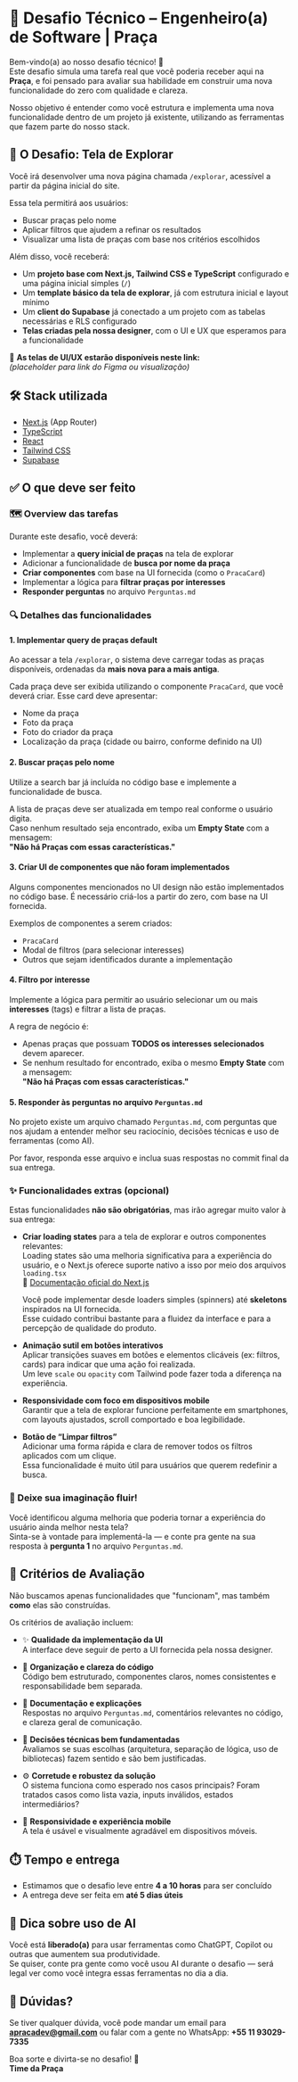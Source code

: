 # 🧪 Desafio Técnico – Engenheiro(a) de Software | Praça

Bem-vindo(a) ao nosso desafio técnico! 💚  
Este desafio simula uma tarefa real que você poderia receber aqui na **Praça**, e foi pensado para avaliar sua habilidade em construir uma nova funcionalidade do zero com qualidade e clareza.

Nosso objetivo é entender como você estrutura e implementa uma nova funcionalidade dentro de um projeto já existente, utilizando as ferramentas que fazem parte do nosso stack.


## 🎯 O Desafio: Tela de Explorar

Você irá desenvolver uma nova página chamada `/explorar`, acessível a partir da página inicial do site.

Essa tela permitirá aos usuários:
- Buscar praças pelo nome
- Aplicar filtros que ajudem a refinar os resultados
- Visualizar uma lista de praças com base nos critérios escolhidos

Além disso, você receberá:
- Um **projeto base com Next.js, Tailwind CSS e TypeScript** configurado e uma página inicial simples (`/`)
- Um **template básico da tela de explorar**, já com estrutura inicial e layout mínimo
- Um **client do Supabase** já conectado a um projeto com as tabelas necessárias e RLS configurado
- **Telas criadas pela nossa designer**, com o UI e UX que esperamos para a funcionalidade

📸 **As telas de UI/UX estarão disponíveis neste link:**  
_(_placeholder para link do Figma ou visualização_)_


## 🛠️ Stack utilizada

- [Next.js](https://nextjs.org/) (App Router)
- [TypeScript](https://www.typescriptlang.org/)
- [React](https://reactjs.org/)
- [Tailwind CSS](https://tailwindcss.com/)
- [Supabase](https://supabase.com/)


## ✅ O que deve ser feito

### 🗺️ Overview das tarefas
Durante este desafio, você deverá:

- Implementar a **query inicial de praças** na tela de explorar
- Adicionar a funcionalidade de **busca por nome da praça**
- **Criar componentes** com base na UI fornecida (como o `PracaCard`)
- Implementar a lógica para **filtrar praças por interesses**
- **Responder perguntas** no arquivo `Perguntas.md`


### 🔍 Detalhes das funcionalidades

#### 1. Implementar query de praças default
Ao acessar a tela `/explorar`, o sistema deve carregar todas as praças disponíveis, ordenadas da **mais nova para a mais antiga**.

Cada praça deve ser exibida utilizando o componente `PracaCard`, que você deverá criar. Esse card deve apresentar:

- Nome da praça
- Foto da praça
- Foto do criador da praça
- Localização da praça (cidade ou bairro, conforme definido na UI)


#### 2. Buscar praças pelo nome
Utilize a search bar já incluída no código base e implemente a funcionalidade de busca.

A lista de praças deve ser atualizada em tempo real conforme o usuário digita.  
Caso nenhum resultado seja encontrado, exiba um **Empty State** com a mensagem:  
**"Não há Praças com essas características."**


#### 3. Criar UI de componentes que não foram implementados
Alguns componentes mencionados no UI design não estão implementados no código base. É necessário criá-los a partir do zero, com base na UI fornecida.

Exemplos de componentes a serem criados:
- `PracaCard`
- Modal de filtros (para selecionar interesses)
- Outros que sejam identificados durante a implementação


#### 4. Filtro por interesse
Implemente a lógica para permitir ao usuário selecionar um ou mais **interesses** (tags) e filtrar a lista de praças.

A regra de negócio é:
- Apenas praças que possuam **TODOS os interesses selecionados** devem aparecer.
- Se nenhum resultado for encontrado, exiba o mesmo **Empty State** com a mensagem:  
**"Não há Praças com essas características."**


#### 5. Responder às perguntas no arquivo `Perguntas.md`
No projeto existe um arquivo chamado `Perguntas.md`, com perguntas que nos ajudam a entender melhor seu raciocínio, decisões técnicas e uso de ferramentas (como AI).

Por favor, responda esse arquivo e inclua suas respostas no commit final da sua entrega.


### ✨ Funcionalidades extras (opcional)

Estas funcionalidades **não são obrigatórias**, mas irão agregar muito valor à sua entrega:

- **Criar loading states** para a tela de explorar e outros componentes relevantes:  
  Loading states são uma melhoria significativa para a experiência do usuário, e o Next.js oferece suporte nativo a isso por meio dos arquivos `loading.tsx`  
  📄 [Documentação oficial do Next.js](https://nextjs.org/docs/app/api-reference/file-conventions/loading)

  Você pode implementar desde loaders simples (spinners) até **skeletons** inspirados na UI fornecida.  
  Esse cuidado contribui bastante para a fluidez da interface e para a percepção de qualidade do produto.

- **Animação sutil em botões interativos**  
  Aplicar transições suaves em botões e elementos clicáveis (ex: filtros, cards) para indicar que uma ação foi realizada.  
  Um leve `scale` ou `opacity` com Tailwind pode fazer toda a diferença na experiência.

- **Responsividade com foco em dispositivos mobile**  
  Garantir que a tela de explorar funcione perfeitamente em smartphones, com layouts ajustados, scroll comportado e boa legibilidade.

- **Botão de “Limpar filtros”**  
  Adicionar uma forma rápida e clara de remover todos os filtros aplicados com um clique.  
  Essa funcionalidade é muito útil para usuários que querem redefinir a busca.

### 🧠 Deixe sua imaginação fluir!

Você identificou alguma melhoria que poderia tornar a experiência do usuário ainda melhor nesta tela?  
Sinta-se à vontade para implementá-la — e conte pra gente na sua resposta à **pergunta 1** no arquivo `Perguntas.md`.


## 🧪 Critérios de Avaliação

Não buscamos apenas funcionalidades que "funcionam", mas também **como** elas são construídas.

Os critérios de avaliação incluem:

- ✨ **Qualidade da implementação da UI**  
  A interface deve seguir de perto a UI fornecida pela nossa designer.

- 🧼 **Organização e clareza do código**  
  Código bem estruturado, componentes claros, nomes consistentes e responsabilidade bem separada.

- 📝 **Documentação e explicações**  
  Respostas no arquivo `Perguntas.md`, comentários relevantes no código, e clareza geral de comunicação.

- 🧠 **Decisões técnicas bem fundamentadas**  
  Avaliamos se suas escolhas (arquitetura, separação de lógica, uso de bibliotecas) fazem sentido e são bem justificadas.

- ⚙️ **Corretude e robustez da solução**  
  O sistema funciona como esperado nos casos principais? Foram tratados casos como lista vazia, inputs inválidos, estados intermediários?

- 📱 **Responsividade e experiência mobile**  
  A tela é usável e visualmente agradável em dispositivos móveis.



## ⏱️ Tempo e entrega

- Estimamos que o desafio leve entre **4 a 10 horas** para ser concluído
- A entrega deve ser feita em **até 5 dias úteis**


## 🧠 Dica sobre uso de AI

Você está **liberado(a)** para usar ferramentas como ChatGPT, Copilot ou outras que aumentem sua produtividade.  
Se quiser, conte pra gente como você usou AI durante o desafio — será legal ver como você integra essas ferramentas no dia a dia.


## 🤝 Dúvidas?

Se tiver qualquer dúvida, você pode mandar um email para **apracadev@gmail.com** ou falar com a gente no WhatsApp: **+55 11 93029-7335**

Boa sorte e divirta-se no desafio! 💚  
**Time da Praça**
